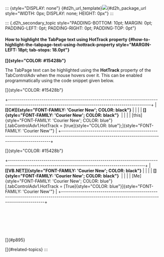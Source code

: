 ::: {style="DISPLAY: none"}
[](ms-xhelp:///?Id=d2h_url_template){#d2h_url_template}![](!package_url!){#d2h_package_url style="WIDTH: 0px; DISPLAY: none; HEIGHT: 0px"}
:::

::: {.d2h_secondary_topic style="PADDING-BOTTOM: 10pt; MARGIN: 0pt; PADDING-LEFT: 0pt; PADDING-RIGHT: 0pt; PADDING-TOP: 0pt"}
#### How to highlight the TabPage text using HotTrack property {#how-to-highlight-the-tabpage-text-using-hottrack-property style="MARGIN-LEFT: 18pt; tab-stops: 18.0pt"}

**[]{style="COLOR: #15428b"}** 

The TabPage text can be highlighted using the **HotTrack** property of the TabControlAdv when the mouse hovers over it. This can be enabled programmatically using the code snippet given below.

[]{style="COLOR: #15428b"} 

+------------------------------------------------------------------------------------------------------------------------------------------------------+
| **[\[C#\]]{style="FONT-FAMILY: 'Courier New'; COLOR: black"}**                                                                                       |
|                                                                                                                                                      |
| **[]{style="FONT-FAMILY: 'Courier New'; COLOR: black"}**                                                                                             |
|                                                                                                                                                      |
| [this]{style="FONT-FAMILY: 'Courier New'; COLOR: blue"}[.tabControlAdv1.HotTrack = [true]{style="COLOR: blue"};]{style="FONT-FAMILY: 'Courier New'"} |
+------------------------------------------------------------------------------------------------------------------------------------------------------+

[]{style="COLOR: #15428b"} 

+---------------------------------------------------------------------------------------------------------------------------------------------------+
| **[\[VB.NET\]]{style="FONT-FAMILY: 'Courier New'; COLOR: black"}**                                                                                |
|                                                                                                                                                   |
| **[]{style="FONT-FAMILY: 'Courier New'; COLOR: black"}**                                                                                          |
|                                                                                                                                                   |
| [Me]{style="FONT-FAMILY: 'Courier New'; COLOR: blue"}[.tabControlAdv1.HotTrack = [True]{style="COLOR: blue"}]{style="FONT-FAMILY: 'Courier New'"} |
+---------------------------------------------------------------------------------------------------------------------------------------------------+

 

 

 

[]{#p895} 

[]{#related-topics}
:::
